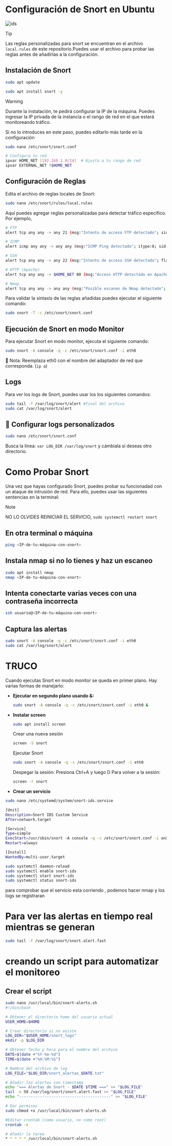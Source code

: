 # Configuración de Snort en Ubuntu
![ids](/img/ids.png)

> [!TIP]
>Las reglas personalizadas para snort se encuentran en el archivo `local.rules` de este repositorio.Puedes usar el archivo para probar las reglas antes de añadirlas a la configuración.


## Instalación de Snort


```bash
sudo apt update
```
```bash
sudo apt install snort -y
```
> [!WARNING]
> Durante la instalación, te pedirá configurar la IP de la máquina. Puedes ingresar la IP privada de la instancia o el rango de red en el que estará monitoreando tráfico.

Si no lo introduces en este paso, puedes editarlo más tarde en la configuración

```bash
sudo nano /etc/snort/snort.conf

# Configura tu red
ipvar HOME_NET [192.168.1.0/24]  # Ajusta a tu rango de red
ipvar EXTERNAL_NET !$HOME_NET
```

## Configuración de Reglas
Edita el archivo de reglas locales de Snort:

```bash
sudo nano /etc/snort/rules/local.rules
```
Aquí puedes agregar reglas personalizadas para detectar tráfico específico. Por ejemplo, 

```bash
# FTP
alert tcp any any -> any 21 (msg:"Intento de acceso FTP detectado"; sid:1000001; rev:1;)

# ICMP
alert icmp any any -> any any (msg:"ICMP Ping detectado"; itype:8; sid:1000002; rev:1;)

# SSH
alert tcp any any -> any 22 (msg:"Intento de acceso SSH detectado"; flags:S; sid:1000003; rev:1;)

# HTTP (Apache)
alert tcp any any -> $HOME_NET 80 (msg:"Acceso HTTP detectado en Apache"; sid:1000004; rev:1;)

# Nmap
alert tcp any any -> any any (msg:"Posible escaneo de Nmap detectado"; flags:S; threshold:type threshold, track by_src, count 10, seconds 30; sid:1000005; rev:1;)
```

Para validar la sintaxis de las reglas añadidas puedes ejecutar el siguiente comando:

```bash
sudo snort -T -c /etc/snort/snort.conf
```

## Ejecución de Snort en modo Monitor

Para ejecutar Snort en modo monitor, ejecuta el siguiente comando:
```bash
sudo snort -A console -q -c /etc/snort/snort.conf -i eth0
```
📌 Nota: Reemplaza eth0 con el nombre del adaptador de red que corresponda. (`ip a`)

## Logs
Para ver los logs de Snort, puedes usar los los siguientes comandos:
```bash
sudo tail -f /var/log/snort/alert #final del archivo
sudo cat /var/log/snort/alert
```

## 🎯 Configurar logs personalizados

```bash
sudo nano /etc/snort/snort.conf
```
Busca la línea:
`var LOG_DIR /var/log/snort`
y cámbiala si deseas otro directorio.


# Como Probar Snort

Una vez que hayas configurado Snort, puedes probar su funcionadad con un ataque de intrusión de red. Para ello, puedes usar las siguientes sentencias en la terminal:

> [!NOTE]
> NO LO OLVIDES REINICIAR EL SERVICIO, `sudo systemctl restart snort`

## En otra terminal o máquina
```bash	
ping <IP-de-tu-máquina-con-snort>
```
## Instala nmap si no lo tienes y haz un escaneo
```bash	
sudo apt install nmap
nmap <IP-de-tu-máquina-con-snort>
```
## Intenta conectarte varias veces con una contraseña incorrecta
```bash	
ssh usuario@<IP-de-tu-máquina-con-snort>
```	
## Captura las alertas
```bash
sudo snort -A console -q -c /etc/snort/snort.conf -i eth0
sudo cat /var/log/snort/alert
```
# TRUCO
Cuando ejecutas Snort en modo monitor se queda en primer plano. Hay varias formas de manejarlo:

- **Ejecutar en segundo plano usando &:**
    ```bash
    sudo snort -A console -q -c /etc/snort/snort.conf -i eth0 &
    ```
- **Instalar screen**
  ```bash
  sudo apt install screen
  ```
   Crear una nueva sesión
  ```bash
  screen -S snort
  ```
  Ejecutar Snort
  ```bash
  sudo snort -A console -q -c /etc/snort/snort.conf -i eth0
  ````
  Despegar la sesión: Presiona Ctrl+A y luego D
  Para volver a la sesión:
  ```bash
  screen -r snort 
  ```

- **Crear un servicio**
 
```bash
sudo nano /etc/systemd/system/snort-ids.service
```
```bash
[Unit]
Description=Snort IDS Custom Service
After=network.target

[Service]
Type=simple
ExecStart=/usr/sbin/snort -A console -q -c /etc/snort/snort.conf -i enX0
Restart=always

[Install]
WantedBy=multi-user.target
```
```bash
sudo systemctl daemon-reload
sudo systemctl enable snort-ids
sudo systemctl start snort-ids
sudo systemctl status snort-ids
 ```

para comprobar que el servicio esta corriendo , podemos hacer nmap  y los logs se registraran
# Para ver las alertas en tiempo real mientras se generan
```bash
sudo tail -f /var/log/snort/snort.alert.fast
```
# creando un script para automatizar el monitoreo
## Crear el script
```bash	
sudo nano /usr/local/bin/snort-alerts.sh
#!/bin/bash

# Obtener el directorio home del usuario actual
USER_HOME=$HOME

# Crear directorio si no existe
LOG_DIR="$USER_HOME/snort_logs"
mkdir -p $LOG_DIR

# Obtener fecha y hora para el nombre del archivo
DATE=$(date +"%Y-%m-%d")
TIME=$(date +"%H:%M:%S")

# Nombre del archivo de log
LOG_FILE="$LOG_DIR/snort_alertas_$DATE.txt"

# Añadir las alertas con timestamp
echo "=== Alertas de Snort - $DATE $TIME ===" >> "$LOG_FILE"
tail -n 50 /var/log/snort/snort.alert.fast >> "$LOG_FILE"
echo "----------------------------------------" >> "$LOG_FILE"
```

```bash	
# Dar permisos
sudo chmod +x /usr/local/bin/snort-alerts.sh
```
```bash	
#Editar crontab (como usuario, no como root)
crontab -e
```
```bash	
# Añadir la tarea
* * * * * /usr/local/bin/snort-alerts.sh
```